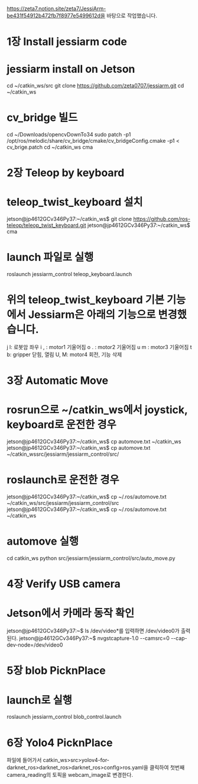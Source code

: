https://zeta7.notion.site/zeta7/JessiArm-be431f54912b472fb7f8977e5499612d을 바탕으로 작업했습니다.
# 1장 Install jessiarm code
# jessiarm install on Jetson
cd ~/catkin_ws/src
git clone https://github.com/zeta0707/jessiarm.git
cd ~/catkin_ws
# cv_bridge 빌드
cd ~/Downloads/opencvDownTo34
sudo patch -p1 /opt/ros/melodic/share/cv_bridge/cmake/cv_bridgeConfig.cmake -p1 < cv_brige.patch
cd ~/catkin_ws
cma
# 2장 Teleop by keyboard
# teleop_twist_keyboard 설치
jetson@jp4612GCv346Py37:~/catkin_ws$ git clone https://github.com/ros-teleop/teleop_twist_keyboard.git
jetson@jp4612GCv346Py37:~/catkin_ws$ cma
# launch 파일로 실행
roslaunch jessiarm_control teleop_keyboard.launch
# 위의 teleop_twist_keyboard 기본 기능에서 Jessiarm은 아래의 기능으로 변경했습니다.
j l: 로봇암 좌우
i , : motor1 기울어짐
o . : motor2 기울어짐
u m : motor3 기울어짐
t b: gripper 닫힘, 열림 
U, M: motor4 회전, 기능 삭제
# 3장 Automatic Move
# rosrun으로 ~/catkin_ws에서 joystick, keyboard로 운전한 경우
jetson@jp4612GCv346Py37:~/catkin_ws$ cp automove.txt ~/catkin_ws
jetson@jp4612GCv346Py37:~/catkin_ws$ cp automove.txt ~/catkin_wssrc/jessiarm/jessiarm_control/src/
# roslaunch로 운전한 경우
jetson@jp4612GCv346Py37:~/catkin_ws$ cp ~/.ros/automove.txt ~/catkin_ws/src/jessiarm/jessiarm_control/src
jetson@jp4612GCv346Py37:~/catkin_ws$ cp ~/.ros/automove.txt ~/catkin_ws
# automove 실행
cd catkin_ws
python src/jessiarm/jessiarm_control/src/auto_move.py
# 4장 Verify USB camera
# Jetson에서 카메라 동작 확인
jetson@jp4612GCv346Py37:~$ ls /dev/video*를 입력하면
/dev/video0가 출력된다.
jetson@jp4612GCv346Py37:~$ nvgstcapture-1.0 --camsrc=0 --cap-dev-node=/dev/video0
# 5장 blob PicknPlace
# launch로 실행
roslaunch jessiarm_control blob_control.launch
# 6장 Yolo4 PicknPlace
파일에 들어가서 catkin_ws>src>yolov4-for-darknet_ros>darknet_ros>darknet_ros>conflg>ros.yaml을 클릭하여 첫번째 camera_reading의 토픽을 webcam_image로 변경한다.
